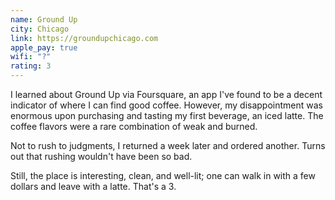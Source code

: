 ```yaml
---
name: Ground Up
city: Chicago
link: https://groundupchicago.com
apple_pay: true
wifi: "?"
rating: 3
---
```


I learned about Ground Up via Foursquare, an app I've found to be a decent indicator of where I can find good coffee.
However, my disappointment was enormous upon purchasing and tasting my first beverage, an iced latte.
The coffee flavors were a rare combination of weak and burned.

Not to rush to judgments, I returned a week later and ordered another.
Turns out that rushing wouldn't have been so bad.

Still, the place is interesting, clean, and well-lit; one can walk in with a few dollars and leave with a latte.
That's a 3.
